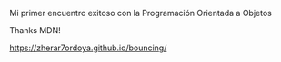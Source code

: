 Mi primer encuentro exitoso con la Programación Orientada a Objetos

Thanks MDN!

https://zherar7ordoya.github.io/bouncing/
